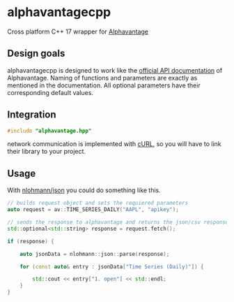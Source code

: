 # alphavantagecpp
Cross platform C++ 17 wrapper for [Alphavantage](https://www.alphavantage.co)

## Design goals
alphavantagecpp is designed to work like the [official API documentation](https://www.alphavantage.co/documentation/) of Alphavantage. Naming of functions and parameters are exactly as mentioned in the documentation. All optional parameters have their corresponding default values.

## Integration
```c++
#include "alphavantage.hpp"
```
network communication is implemented with [cURL](https://curl.haxx.se/libcurl/), so you will have to link their library to your project.

## Usage
With [nlohmann/json](https://github.com/nlohmann/json) you could do something like this.
```c++
// builds request object and sets the requiered parameters
auto request = av::TIME_SERIES_DAILY("AAPL", "apikey");

// sends the response to alphavantage and returns the json/csv response as string
std::optional<std::string> response = request.fetch();

if (response) {

	auto jsonData = nlohmann::json::parse(response);

	for (const auto& entry : jsonData["Time Series (Daily)"]) {

		std::cout << entry["1. open"] << std::endl;
	}
}
```
